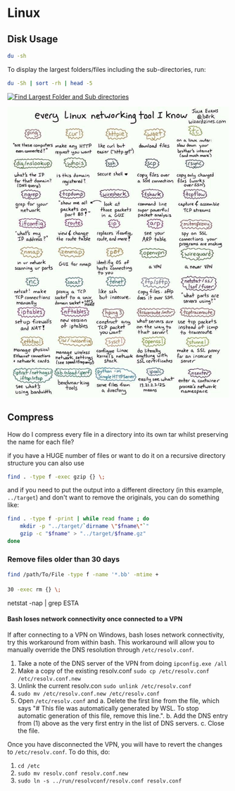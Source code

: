 # Linux

## Disk Usage

```bash
du -sh    
```

To display the largest folders/files including the sub-directories, run:

```bash
du -Sh | sort -rh | head -5
```

[![Find Largest Folder and Sub directories](https://www.tecmint.com/wp-content/uploads/2016/01/Find-Largest-Folder-and-Sub-directories.gif)](https://www.tecmint.com/wp-content/uploads/2016/01/Find-Largest-Folder-and-Sub-directories.gif)

![Every Linux networking tool ](../../.gitbook/assets/img-20190225-wa0001.jpg)

## **Compress**

How do I compress every file in a directory into its own tar whilst preserving the name for each file?

if you have a HUGE number of files or want to do it on a recursive directory structure you can also use

```bash
find . -type f -exec gzip {} \;
```

and if you need to put the output into a different directory \(in this example, `../target`\) and don't want to remove the originals, you can do something like:

```bash
find . -type f -print | while read fname ; do
    mkdir -p "../target/`dirname \"$fname\"`"
    gzip -c "$fname" > "../target/$fname.gz"
done                                
```

### Remove files older than 30 days

```bash
find /path/To/File -type f -name '*.bb' -mtime +    

30 -exec rm {} \;
```



netstat -nap \| grep ESTA





#### Bash loses network connectivity once connected to a VPN <a id="bash-loses-network-connectivity-once-connected-to-a-vpn"></a>

If after connecting to a VPN on Windows, bash loses network connectivity, try this workaround from within bash. This workaround will allow you to manually override the DNS resolution through `/etc/resolv.conf`.

1. Take a note of the DNS server of the VPN from doing `ipconfig.exe /all`
2. Make a copy of the existing resolv.conf `sudo cp /etc/resolv.conf /etc/resolv.conf.new`
3. Unlink the current resolv.con `sudo unlink /etc/resolv.conf`
4. `sudo mv /etc/resolv.conf.new /etc/resolv.conf`
5. Open `/etc/resolv.conf` and  a. Delete the first line from the file, which says "\# This file was automatically generated by WSL. To stop automatic generation of this file, remove this line.".  b. Add the DNS entry from \(1\) above as the very first entry in the list of DNS servers.  c. Close the file.  

Once you have disconnected the VPN, you will have to revert the changes to `/etc/resolv.conf`. To do this, do:

1. `cd /etc`
2. `sudo mv resolv.conf resolv.conf.new`
3. `sudo ln -s ../run/resolvconf/resolv.conf resolv.conf`

